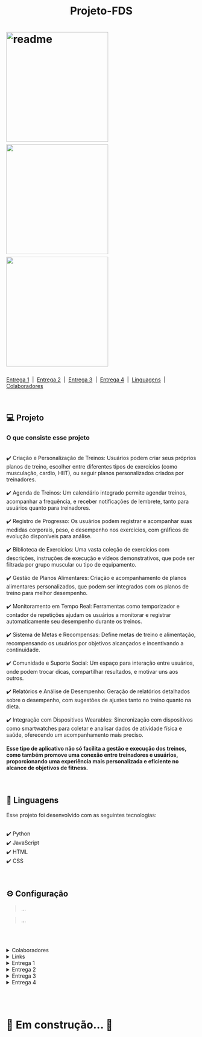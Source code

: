 <!DOCTYPE html>
<html lang="pt-BR">
<head>
    <meta charset="UTF-8">
    <meta name="viewport" content="width=device-width, initial-scale=1.0">
</head>
<body>
<br>

<h1 align="center">Projeto-FDS</h1>

<h1 class="img-row">
    <img title="readme" src="img/img1.webp.jpg" width="270" height="290" style="display: inline-block;">
    <img src="img/img2.jpg" width="270" height="290" style="display: inline-block;">
    <img src="img/img3.webp" width="270" height="290" style="display: inline-block;">
</h1>

[Entrega 1](#entrega1) &nbsp;|&nbsp; [Entrega 2](#entrega2) &nbsp;|&nbsp; [Entrega 3](#entrega3) &nbsp;|&nbsp; [Entrega 4](#entrega4) &nbsp;|&nbsp; [Linguagens](#linguagens) &nbsp;|&nbsp; [Colaboradores](#colaboradores)

<br>

<h2>💻 Projeto</h2>

<h3>O que consiste esse projeto</h3>

<br>
✔️ Criação e Personalização de Treinos: Usuários podem criar seus próprios planos de treino, escolher entre diferentes tipos de exercícios (como musculação, cardio, HIIT), ou seguir planos personalizados criados por treinadores.
<br><br>
✔️ Agenda de Treinos: Um calendário integrado permite agendar treinos, acompanhar a frequência, e receber notificações de lembrete, tanto para usuários quanto para treinadores.
<br><br>
✔️ Registro de Progresso: Os usuários podem registrar e acompanhar suas medidas corporais, peso, e desempenho nos exercícios, com gráficos de evolução disponíveis para análise.
<br><br>
✔️ Biblioteca de Exercícios: Uma vasta coleção de exercícios com descrições, instruções de execução e vídeos demonstrativos, que pode ser filtrada por grupo muscular ou tipo de equipamento.
<br><br>
✔️ Gestão de Planos Alimentares: Criação e acompanhamento de planos alimentares personalizados, que podem ser integrados com os planos de treino para melhor desempenho.
<br><br>
✔️ Monitoramento em Tempo Real: Ferramentas como temporizador e contador de repetições ajudam os usuários a monitorar e registrar automaticamente seu desempenho durante os treinos.
<br><br>
✔️ Sistema de Metas e Recompensas: Define metas de treino e alimentação, recompensando os usuários por objetivos alcançados e incentivando a continuidade.
<br><br>
✔️ Comunidade e Suporte Social: Um espaço para interação entre usuários, onde podem trocar dicas, compartilhar resultados, e motivar uns aos outros.
<br><br>
✔️ Relatórios e Análise de Desempenho: Geração de relatórios detalhados sobre o desempenho, com sugestões de ajustes tanto no treino quanto na dieta.
<br><br>
✔️ Integração com Dispositivos Wearables: Sincronização com dispositivos como smartwatches para coletar e analisar dados de atividade física e saúde, oferecendo um acompanhamento mais preciso.
<br>

<h4>Esse tipo de aplicativo não só facilita a gestão e execução dos treinos, como também promove uma conexão entre treinadores e usuários, proporcionando uma experiência mais personalizada e eficiente no alcance de objetivos de fitness.</h4>

<br>

<h2 id="linguagens">🚀 Linguagens</h2>

Esse projeto foi desenvolvido com as seguintes tecnologias:

<br>✔️ Python
<br>✔️ JavaScript
<br>✔️ HTML
<br>✔️ CSS

<br>

<h2>⚙ Configuração</h2>

> ...

> ...

<br><br>

<details>
    <summary id="colaboradores">Colaboradores</summary>
    <table>
        <tr><td>Antonio Crisanto</td><td>Email: actf@cesar.school</td></tr>
        <tr><td>Artur Dowsley</td><td>Email: abd2@cesar.School</td></tr>
        <tr><td>Israel Duclerc</td><td>Email: imdn@cesar.school</td></tr>
        <tr><td>Lucas Calabria</td><td>Email: Lvc@cesar.school</td></tr>
        <tr><td>Samuel Abreu</td><td>Email: slag@cesar.school</td></tr>
        <tr><td>Victor Paes</td><td>Email: vplpc@cesar.school</td></tr>
    </table>
</details>

<details>
    <summary>Links</summary>
    <p>jira: https://proj2fds.atlassian.net/jira/software/projects/SCRUM/boards/1</p>
    <p>youtube: https://youtu.be/eAx2HIiVcNo</p>
    <p>Figma: https://www.figma.com/design/7uzbywBVRUZOanrbKkbBbh/esboço-1?node-id=0-1&node-type=CANVAS&t=T1DQJtKr8ENyUwRv-0</p>
</details>

<!-- Entrega 1 -->
<details id="entrega1">
    <summary>Entrega 1</summary>
    <details>
        <summary>Backlog</summary>
        <h3>Print do quadro e backlog (JIRA):</h3>
        <br>
        <img src="img/img_backlog.jpeg" alt="Imagem Backlog">
        <img src="img/img_jira.jpeg" alt="Imagem JIRA">
    </details>
</details>

<!-- Entrega 2 -->
<details id="entrega2">
    <summary>Entrega 2</summary>
    <details>
        <summary>Backlog</summary>
        <h3>Print do quadro e backlog (JIRA):</h3>
        <br>
        <img src="img/Backlog2.jpg" alt="Imagem Backlog">
        <img src="img/jira 2 c.png" alt="Imagem JIRA">
    </details>
    <details>
        <summary>Screencast</summary>
        <p>https://youtu.be/_T8fp4fx_nA</p>
    </details>
</details>

<!-- Entrega 3 -->
<details id="entrega3">
    <summary>Entrega 3</summary>
    <h3>Entrega 3...</h3>
</details>

<!-- Entrega 4 -->
<details id="entrega4">
    <summary>Entrega 4</summary>
    <h3>Entrega 4...</h3>
</details>

<br><br>

<h1>🔧 Em construção... 🔧</h1>

</body>
</html>
